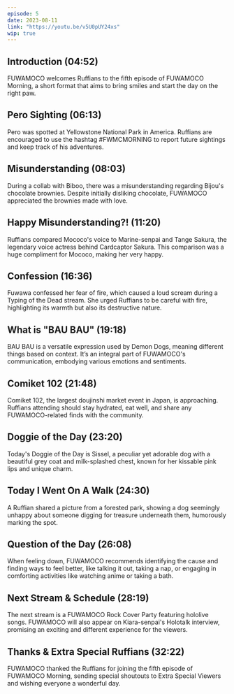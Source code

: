 ```yaml
---
episode: 5
date: 2023-08-11
link: "https://youtu.be/v5U0pUY24xs"
wip: true
---
```


## Introduction (04:52)

FUWAMOCO welcomes Ruffians to the fifth episode of FUWAMOCO Morning, a short format that aims to bring smiles and start the day on the right paw.

## Pero Sighting (06:13)

Pero was spotted at Yellowstone National Park in America. Ruffians are encouraged to use the hashtag #FWMCMORNING to report future sightings and keep track of his adventures.

## Misunderstanding (08:03)

During a collab with Biboo, there was a misunderstanding regarding Bijou's chocolate brownies. Despite initially disliking chocolate, FUWAMOCO appreciated the brownies made with love.

## Happy Misunderstanding?! (11:20)

Ruffians compared Mococo's voice to Marine-senpai and Tange Sakura, the legendary voice actress behind Cardcaptor Sakura. This comparison was a huge compliment for Mococo, making her very happy.

## Confession (16:36)

Fuwawa confessed her fear of fire, which caused a loud scream during a Typing of the Dead stream. She urged Ruffians to be careful with fire, highlighting its warmth but also its destructive nature.

## What is "BAU BAU" (19:18)

BAU BAU is a versatile expression used by Demon Dogs, meaning different things based on context. It’s an integral part of FUWAMOCO's communication, embodying various emotions and sentiments.

## Comiket 102 (21:48)

Comiket 102, the largest doujinshi market event in Japan, is approaching. Ruffians attending should stay hydrated, eat well, and share any FUWAMOCO-related finds with the community.

## Doggie of the Day (23:20)

Today's Doggie of the Day is Sissel, a peculiar yet adorable dog with a beautiful grey coat and milk-splashed chest, known for her kissable pink lips and unique charm.

## Today I Went On A Walk (24:30)

A Ruffian shared a picture from a forested park, showing a dog seemingly unhappy about someone digging for treasure underneath them, humorously marking the spot.

## Question of the Day (26:08)

When feeling down, FUWAMOCO recommends identifying the cause and finding ways to feel better, like talking it out, taking a nap, or engaging in comforting activities like watching anime or taking a bath.

## Next Stream & Schedule (28:19)

The next stream is a FUWAMOCO Rock Cover Party featuring hololive songs. FUWAMOCO will also appear on Kiara-senpai's Holotalk interview, promising an exciting and different experience for the viewers.

## Thanks & Extra Special Ruffians (32:22)

FUWAMOCO thanked the Ruffians for joining the fifth episode of FUWAMOCO Morning, sending special shoutouts to Extra Special Viewers and wishing everyone a wonderful day.
